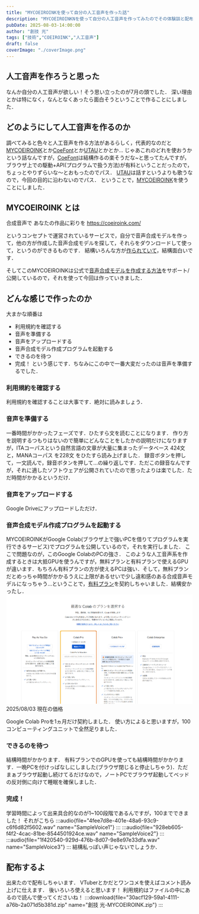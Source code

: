 ```yaml
---
title: "MYCOEIROINKを使って自分の人工音声を作った話"
description: "MYCOEIROINKNを使って自分の人工音声を作ってみたのでその体験談と配布"
pubDate: 2025-08-03-14:00:00
author: "創技 光"
tags: ["技術","COEIROINK","人工音声"]
draft: false
coverImage: "./coverImage.png"
---
```


## 人工音声を作ろうと思った
なんか自分の人工音声が欲しい！そう思い立ったのが7月の頭でした．
深い理由とかは特になく，なんとなくあったら面白そうということで作ることにしました．

## どのようにして人工音声を作るのか
調べてみると色々と人工音声を作る方法があるらしく，代表的なのだと [MYCOEIROINK](https://coeiroink.com/mycoeiroink)とか[CoeFont](https://coefont.cloud/)とか[UTAU](https://utau2008.xrea.jp/)とかとか...
じゃあこれのどれを使おうかという話なんですが，[CoeFont](https://coefont.cloud/)は結構作るの楽そうだな~と思ってたんですが，ブラウザ上での駆動+API(プログラムで扱う方法)が有料ということだったので，ちょっとやりずらいな～とおもったのでパス．
[UTAU](https://utau2008.xrea.jp/)は話すというよりも歌うなので，今回の目的に沿わないのでパス．
ということで，[MYCOEIROINK](https://coeiroink.com/mycoeiroink)を使うことにしました．

## MYCOEIROINK とは
合成音声で あなたの作品に彩りを
https://coeiroink.com/

というコンセプトで運営されているサービスで，自分で音声合成モデルを作って，他の方が作成した音声合成モデルを探して，それらをダウンロードして使って，というのができるものです．
結構いろんな方が[作られていて](https://coeiroink.com/mycoeiroink/list)，結構面白いです．

そしてこのMYCOEIROINKは公式で[音声合成モデルを作成する方法](https://coeiroink.com/mycoeiroink/making)をサポート/公開しているので，それを使って今回は作っていきました．

## どんな感じで作ったのか
大まかな順番は
- 利用規約を確認する
- 音声を準備する
- 音声をアップロードする
- 音声合成モデル作成プログラムを起動する
- できるのを待つ
- 完成！
という感じです．ちなみにこの中で一番大変だったのは音声を準備するでした．

### 利用規約を確認する
利用規約を確認することは大事です．絶対に読みましょう．

### 音声を準備する
一番時間がかかったフェーズです．ひたすら文を読むことになります．
作り方を説明するつもりはないので簡単にどんなことをしたかの説明だけになりますが，ITAコーパスという自然言語の文章が大量に集まったデータベース 424文 と，MANAコーパス を228文 をひたすら読み上げました．
録音ボタンを押して，一文読んで，録音ボタンを押して...の繰り返しです．ただこの録音なんですが，それに適したソフトウェアが公開されていたので思ったよりは楽でした．ただ時間がかかるというだけ．

### 音声をアップロードする
Google Driveにアップロードしただけ．

### 音声合成モデル作成プログラムを起動する
MYCOEIROINKがGoogle Colab(ブラウザ上で強いPCを借りてプログラムを実行できるサービス)でプログラムを公開しているので，それを実行しました．
ここで問題なのが，このGoogle ColabのPCの強さ．
このような人工音声系を作成するときは大抵GPUを使うんですが，無料プランと有料プランで使えるGPUが違います．もちろん有料プランの方が使えるPCは強い．そして，無料プランだとめっちゃ時間がかかるうえに上限があるせいで少し違和感のある合成音声モデルになっちゃう...ということで，[有料プラン](https://colab.research.google.com/signup?hl=ja)を契約しちゃいました．結構安かったし．
![alt text](image.png)
2025/08/03 現在の価格

Google Colab Proを1ヵ月だけ契約しました．
使い方によると思いますが，100コンピューティングユニットで全然足りました．

### できるのを待つ
結構時間がかかります．
有料プランでのGPUを使っても結構時間がかかります．一晩PCを付けっぱなしにしました(ブラウザ閉じると停止しちゃう)．ただまぁブラウザ起動し続けてるだけなので，ノートPCでブラウザ起動してベッドの反対側に向けて睡眠を確保しました．

### 完成！
学習時間によって出来具合的なのが1~100段階であるんですが，100までできました！
それがこちら
:::audio{file="4fee7d8e-401e-48a6-93c9-c6f6d82f5602.wav" name="SampleVoice1"}
:::
:::audio{file="928eb605-f4f2-4cac-81be-8544501924ce.wav" name="SampleVoice2"}
:::
:::audio{file="1f420540-929d-476b-8d07-9e8e97e33dfa.wav" name="SampleVoice3"}
:::
結構私っぽい声じゃないでしょうか．

## 配布するよ
出来たので配布しちゃいます．
VTuberとかだとワンコメを使えばコメント読み上げに仕えます．
後いろいろ使えると思います！
利用規約はファイルの中にあるので読んで使ってくださいね！
:::download{file="30acf129-59a1-4111-a76b-2a071d5b381d.zip" name="創技 光-MYCOEIROINK.zip"}
:::